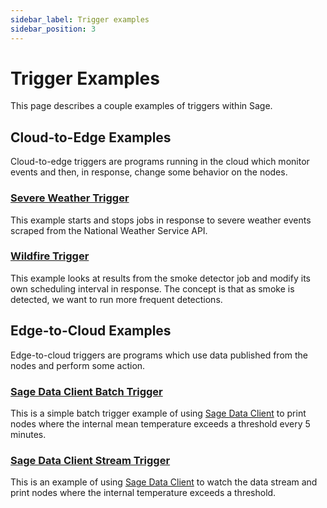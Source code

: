 ```yaml
---
sidebar_label: Trigger examples
sidebar_position: 3
---
```


# Trigger Examples

This page describes a couple examples of triggers within Sage.

## Cloud-to-Edge Examples

Cloud-to-edge triggers are programs running in the cloud which monitor events and then, in response, change some behavior on the nodes.

### [Severe Weather Trigger](https://github.com/waggle-sensor/severe-weather-trigger-example)

This example starts and stops jobs in response to severe weather events scraped from the National Weather Service API.

### [Wildfire Trigger](https://github.com/waggle-sensor/wildfire-trigger-example)

This example looks at results from the smoke detector job and modify its own scheduling interval in response. The concept is that as smoke is detected, we want to run more frequent detections.

## Edge-to-Cloud Examples

Edge-to-cloud triggers are programs which use data published from the nodes and perform some action.

### [Sage Data Client Batch Trigger](https://github.com/sagecontinuum/sage-data-client/blob/main/examples/trigger-batch.py)

This is a simple batch trigger example of using [Sage Data Client](https://pypi.org/project/sage-data-client/) to print nodes where the internal mean temperature exceeds a threshold every 5 minutes.

### [Sage Data Client Stream Trigger](https://github.com/sagecontinuum/sage-data-client/blob/main/examples/trigger-stream.py)

This is an example of using [Sage Data Client](https://pypi.org/project/sage-data-client/) to watch the data stream and print nodes where the internal temperature exceeds a threshold.
